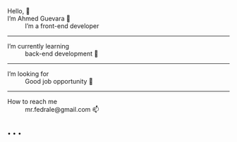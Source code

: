  <dl>
    <dt>Hello, 👋</dt>
    <dt>I’m Ahmed Guevara 👀</dd>
    <dd> I’m a front-end developer</dd>
    </dl>
<hr>
<dl>
    <dt>I’m currently learning</dt>
    <dd>back-end development 🌱</dd>
    </dl>
    <hr>
    <dl>
    <dt>I’m looking for</dt>
    <dd>Good job opportunity 💞️</dd>
    </dl>
    <hr>
    <dl>
    <dt>How to reach me</dt>
    <dd>mr.fedrale@gmail.com 📫</dd>
    </dl>
   
<br>
<span>&#8226;</span>
<span>&#8226;</span>
<span>&#8226;</span>
